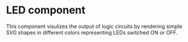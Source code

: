 LED component
=============

This component visulizes the output of logic circuits by rendering simple SVG shapes in different colors representing LEDs switched ON or OFF. 
